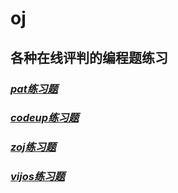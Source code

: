 # oj
## 各种在线评判的编程题练习
### *[pat练习题](http://pintia.cn)*
### *[codeup练习题](http://codeup.cn)*
### *[zoj练习题](http://acm.zju.edu.cn)*
### *[vijos练习题](https://vijos.org)*